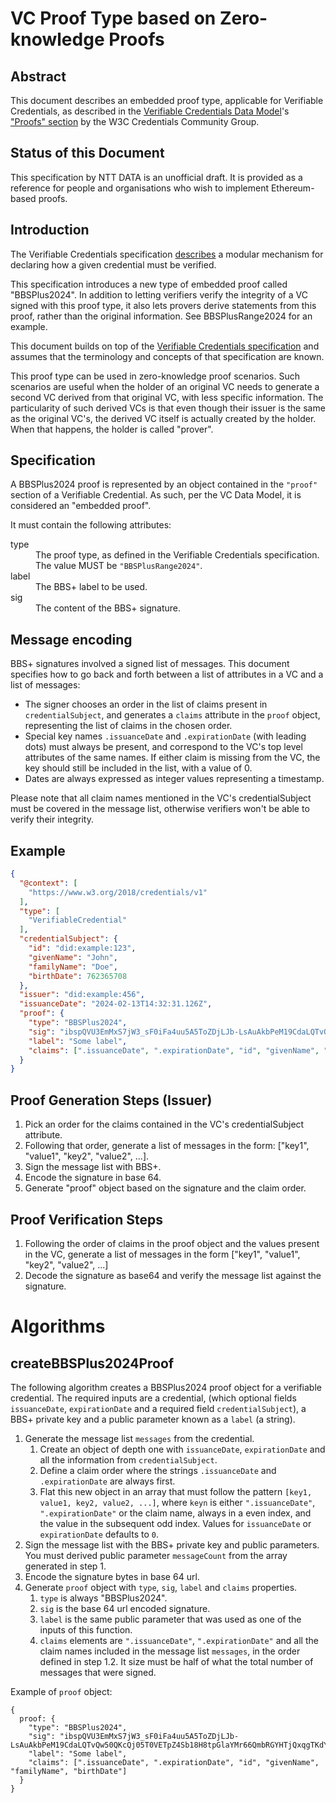 # VC Proof Type based on Zero-knowledge Proofs

## Abstract

This document describes an embedded proof type, applicable for Verifiable Credentials, as described in the [Verifiable Credentials Data Model](https://w3c.github.io/vc-data-model/)'s ["Proofs" section](https://w3c.github.io/vc-data-model/#proofs-signatures) by the W3C Credentials Community Group.

## Status of this Document
This specification by NTT DATA is an unofficial draft. It is provided as a reference for people and organisations who wish to implement Ethereum-based proofs.

## Introduction

The Verifiable Credentials specification [describes](https://w3c.github.io/vc-data-model/#proofs-signatures) a modular mechanism for declaring how a given credential must be verified.

This specification introduces a new type of embedded proof called "BBSPlus2024". In addition to letting verifiers verify the integrity of a VC signed with this proof type, it also lets provers derive statements from this proof, rather than the original information. See BBSPlusRange2024 for an example.

This document builds on top of the [Verifiable Credentials specification](https://w3c.github.io/vc-data-model/) and assumes that the terminology and concepts of that specification are known.

This proof type can be used in zero-knowledge proof scenarios. Such scenarios are useful when the holder of an original VC needs to generate a second VC derived from that original VC, with less specific information. The particularity of such derived VCs is that even though their issuer is the same as the original VC's, the derived VC itself is actually created by the holder. When that happens, the holder is called "prover".

## Specification

A BBSPlus2024 proof is represented by an object contained in the `"proof"` section of a Verifiable Credential. As such, per the VC Data Model, it is considered an "embedded proof".

It must contain the following attributes:

<dl>
  <dt>type</dt>
  <dd>The proof type, as defined in the Verifiable Credentials specification. The value MUST be <code>"BBSPlusRange2024"</code>.</dd>
  <dt>label</dt>
  <dd>The BBS+ label to be used.</dd>
  <dt>sig</dt>
  <dd>The content of the BBS+ signature.</dd>
</dl>

## Message encoding

BBS+ signatures involved a signed list of messages. This document specifies how to go back and forth between a list of attributes in a VC and a list of messages:

- The signer chooses an order in the list of claims present in `credentialSubject`, and generates a `claims` attribute in the `proof` object, representing the list of claims in the chosen order.
- Special key names `.issuanceDate` and `.expirationDate` (with leading dots) must always be present, and correspond to the VC's top level attributes of the same names. If either claim is missing from the VC, the key should still be included in the list, with a value of 0.
- Dates are always expressed as integer values representing a timestamp.

Please note that all claim names mentioned in the VC's credentialSubject must be covered in the message list, otherwise verifiers won't be able to verify their integrity.

## Example

```json
{
  "@context": [
    "https://www.w3.org/2018/credentials/v1"
  ],
  "type": [
    "VerifiableCredential"
  ],
  "credentialSubject": {
    "id": "did:example:123",
    "givenName": "John",
    "familyName": "Doe",
    "birthDate": 762365708
  },
  "issuer": "did:example:456",
  "issuanceDate": "2024-02-13T14:32:31.126Z",
  "proof": {
    "type": "BBSPlus2024",
    "sig": "ibspQVU3EmMxS7jW3_sF0iFa4uu5A5ToZDjLJb-LsAuAkbPeM19CdaLQTvQw50QKcQj05T0VETpZ4Sb18H8tpGlaYMr66QmbRGYHTjQxqgTKdYoJVBswOIUAgzCKnrJEHYZfusgKqITXC97fbk4paA",
    "label": "Some label",
    "claims": [".issuanceDate", ".expirationDate", "id", "givenName", "familyName", "birthDate"]
  }
}
```

## Proof Generation Steps (Issuer)

1. Pick an order for the claims contained in the VC's credentialSubject attribute.
2. Following that order, generate a list of messages in the form: ["key1", "value1", "key2", "value2", ...].
3. Sign the message list with BBS+.
4. Encode the signature in base 64.
5. Generate "proof" object based on the signature and the claim order.

## Proof Verification Steps

1. Following the order of claims in the proof object and the values present in the VC, generate a list of messages in the form ["key1", "value1", "key2", "value2", ...]
2. Decode the signature as base64 and verify the message list against the signature.

# Algorithms

## createBBSPlus2024Proof

The following algorithm creates a BBSPlus2024 proof object for a verifiable credential. The required inputs are a credential, (which optional fields `issuanceDate`, `expirationDate` and a required field `credentialSubject`), a BBS+ private key and a public parameter known as a `label` (a string).

1. Generate the message list `messages` from the credential.
    1. Create an object of depth one with `issuanceDate`, `expirationDate` and all the information from `credentialSubject`.
    2. Define a claim order where the strings `.issuanceDate` and `.expirationDate` are always first.
    3. Flat this new object in an array that must follow the pattern `[key1, value1, key2, value2, ...]`, where `keyn` is either `".issuanceDate"`, `".expirationDate"` or the claim name, always in a even index, and the value in the subsequent odd index. Values for `issuanceDate` or `expirationDate` defaults to `0`.
2. Sign the message list with the BBS+ private key and public parameters. You must derived public parameter `messageCount` from the array generated in step 1.
3. Encode the signature bytes in base 64 url.
4. Generate `proof` object with `type`, `sig`, `label` and `claims` properties.
    1. `type` is always "BBSPlus2024".
    2. `sig` is the base 64 url encoded signature.
    3. `label` is the same public parameter that was used as one of the inputs of this function.
    4. `claims` elements are `".issuanceDate"`, `".expirationDate"` and all the claim names included in the message list `messages`, in the order defined in step 1.2. It size must be half of what the total number of messages that were signed.

Example of `proof` object:

```
{ 
  proof: {
    "type": "BBSPlus2024",
    "sig": "ibspQVU3EmMxS7jW3_sF0iFa4uu5A5ToZDjLJb-LsAuAkbPeM19CdaLQTvQw50QKcQj05T0VETpZ4Sb18H8tpGlaYMr66QmbRGYHTjQxqgTKdYoJVBswOIUAgzCKnrJEHYZfusgKqITXC97fbk4paA",
    "label": "Some label",
    "claims": [".issuanceDate", ".expirationDate", "id", "givenName", "familyName", "birthDate"]
  }  
}
```

